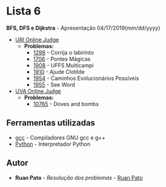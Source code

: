 # Lista 6

**BFS, DFS e Dijkstra** - Apresentação 04/17/2019(mm/dd/yyyy)
* [URI Online Judge](https://www.urionlinejudge.com.br)
  * **Problemas:**
    * [1298](https://www.urionlinejudge.com.br/judge/pt/problems/view/1298) - Corrija o labirinto
    * [1706](https://www.urionlinejudge.com.br/judge/pt/problems/view/1706) - Pontes Mágicas
    * [1908](https://www.urionlinejudge.com.br/judge/pt/problems/view/1908) - UFFS Multicampi
    * [1910](https://www.urionlinejudge.com.br/judge/pt/problems/view/1910) - Ajude Clotilde
    * [1954](https://www.urionlinejudge.com.br/judge/pt/problems/view/1954) - Caminhos Evolucionários Possíveis
    * [1955](https://www.urionlinejudge.com.br/judge/pt/problems/view/1955) - See Word
* [UVA Online Judge](https://uva.onlinejudge.org/)
  * **Problemas:**
    * [10765](https://uva.onlinejudge.org/index.php?option=com_onlinejudge&Itemid=8&page=show_problem&problem=1706) - Doves and bombs
    
## Ferramentas utilizadas

* [gcc](https://gcc.gnu.org/) - Compiladores GNU gcc e g++ 
* [Python](https://www.python.org/) - Interpretador Python

## Autor

* **Ruan Pato** - *Resolução dos problemas* - [Ruan Pato](https://github.com/ruanpato)
